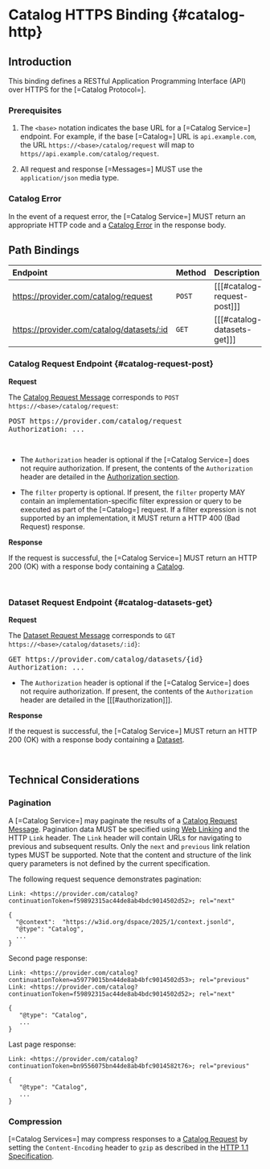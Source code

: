 # Catalog HTTPS Binding {#catalog-http}

## Introduction

This binding defines a RESTful Application Programming Interface (API) over HTTPS for the [=Catalog Protocol=].

### Prerequisites

1. The `<base>` notation indicates the base URL for a [=Catalog Service=] endpoint. For example, if the base [=Catalog=]
   URL is `api.example.com`, the URL `https://<base>/catalog/request` will map
   to `https//api.example.com/catalog/request`.

2. All request and response [=Messages=] MUST use the `application/json` media type.

### Catalog Error

In the event of a request error, the [=Catalog Service=] MUST return an appropriate HTTP code and
a [Catalog Error](#error-catalog-error) in the response body.

## Path Bindings

| Endpoint                                  | Method | Description                 |
|:------------------------------------------|:-------|:----------------------------|
| https://provider.com/catalog/request      | `POST` | [[[#catalog-request-post]]] |
| https://provider.com/catalog/datasets/:id | `GET`  | [[[#catalog-datasets-get]]] |

### Catalog Request Endpoint {#catalog-request-post}

**Request**

The [Catalog Request Message](#catalog-request-message) corresponds to `POST https://<base>/catalog/request`:

<aside class="example" title="Catalog Request Message Request">
    <pre class="http">POST https://provider.com/catalog/request
Authorization: ...</pre>
    <pre class="json" data-include="message/example/catalog-request-message.json">
    </pre>
</aside>

- The `Authorization` header is optional if the [=Catalog Service=] does not require authorization. If present, the
  contents of the `Authorization` header are detailed in
  the [Authorization section](../common/common.binding.https.md#2-authorization).

- The `filter` property is optional. If present, the `filter` property MAY contain an implementation-specific filter
  expression or query to be executed as part of the [=Catalog=] request. If a filter expression is not supported by an
  implementation, it MUST return a HTTP 400 (Bad Request) response.

**Response**

If the request is successful, the [=Catalog Service=] MUST return an HTTP 200 (OK) with a response body containing
a [Catalog](#ack-catalog).

<aside class="example" title="Catalog Response">
    <pre class="json" data-include="message/example/catalog.json">
    </pre>
</aside>

### Dataset Request Endpoint {#catalog-datasets-get}

**Request**

The [Dataset Request Message](#dataset-request-message) corresponds
to `GET https://<base>/catalog/datasets/:id}`:

<aside class="example" title="Dataset Request Message Request">
    <pre class="http">GET https://provider.com/catalog/datasets/{id}
Authorization: ...</pre>
    </pre>
</aside>

- The `Authorization` header is optional if the [=Catalog Service=] does not require authorization. If present, the
  contents of the `Authorization` header are detailed in the [[[#authorization]]].

**Response**

If the request is successful, the [=Catalog Service=] MUST return an HTTP 200 (OK) with a response body containing
a [Dataset](#ack-dataset).

<aside class="example" title="Dataset Response">
    <pre class="json" data-include="message/example/dataset.json">
    </pre>
</aside>

## Technical Considerations

### Pagination

A [=Catalog Service=] may paginate the results of a [Catalog Request Message](#catalog-request-message). Pagination data
MUST be specified using [Web Linking](https://datatracker.ietf.org/doc/html/rfc5988) and the HTTP `Link` header.
The `Link` header will contain URLs for navigating to previous and subsequent results. Only the `next` and `previous`
link relation types MUST be supported.
Note that the content and structure of the link query parameters is not defined by the current specification.

The following request sequence demonstrates pagination:

```http request
Link: <https://provider.com/catalog?continuationToken=f59892315ac44de8ab4bdc9014502d52>; rel="next"

{
  "@context":  "https://w3id.org/dspace/2025/1/context.jsonld",
  "@type": "Catalog",
  ...
}
```

Second page response:

```http request
Link: <https://provider.com/catalog?continuationToken=a59779015bn44de8ab4bfc9014502d53>; rel="previous"
Link: <https://provider.com/catalog?continuationToken=f59892315ac44de8ab4bdc9014502d52>; rel="next"

{
   "@type": "Catalog",
   ...
}
```

Last page response:

```http request
Link: <https://provider.com/catalog?continuationToken=bn9556075bn44de8ab4bfc9014582t76>; rel="previous"

{
   "@type": "Catalog",
   ...
}
```

### Compression

[=Catalog Services=] may compress responses to
a [Catalog Request](#catalog-request-message) by setting the `Content-Encoding` header to `gzip` as described in
the [HTTP 1.1 Specification](https://www.rfc-editor.org/rfc/rfc9110.html#name-gzip-coding).

